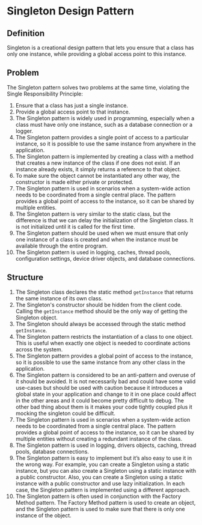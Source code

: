 # Singleton Design Pattern

## Definition

Singleton is a creational design pattern that lets you ensure that a class has only one instance, while providing a global access point to this instance.

## Problem

The Singleton pattern solves two problems at the same time, violating the Single Responsibility Principle:

1. Ensure that a class has just a single instance.
2. Provide a global access point to that instance.
3. The Singleton pattern is widely used in programming, especially when a class must have only one instance, such as a database connection or a logger.
4. The Singleton pattern provides a single point of access to a particular instance, so it is possible to use the same instance from anywhere in the application.
5. The Singleton pattern is implemented by creating a class with a method that creates a new instance of the class if one does not exist. If an instance already exists, it simply returns a reference to that object.
6. To make sure the object cannot be instantiated any other way, the constructor is made either private or protected.
7. The Singleton pattern is used in scenarios when a system-wide action needs to be coordinated from a single central place. The pattern provides a global point of access to the instance, so it can be shared by multiple entities.
8. The Singleton pattern is very similar to the static class, but the difference is that we can delay the initialization of the Singleton class. It is not initialized until it is called for the first time.
9. The Singleton pattern should be used when we must ensure that only one instance of a class is created and when the instance must be available through the entire program.
10. The Singleton pattern is used in logging, caches, thread pools, configuration settings, device driver objects, and database connections.

## Structure

1. The Singleton class declares the static method `getInstance` that returns the same instance of its own class.
2. The Singleton's constructor should be hidden from the client code. Calling the `getInstance` method should be the only way of getting the Singleton object.
3. The Singleton should always be accessed through the static method `getInstance`.
4. The Singleton pattern restricts the instantiation of a class to one object. This is useful when exactly one object is needed to coordinate actions across the system.
5. The Singleton pattern provides a global point of access to the instance, so it is possible to use the same instance from any other class in the application.
6. The Singleton pattern is considered to be an anti-pattern and overuse of it should be avoided. It is not necessarily bad and could have some valid use-cases but should be used with caution because it introduces a global state in your application and change to it in one place could affect in the other areas and it could become pretty difficult to debug. The other bad thing about them is it makes your code tightly coupled plus it mocking the singleton could be difficult.
7. The Singleton pattern is used in scenarios when a system-wide action needs to be coordinated from a single central place. The pattern provides a global point of access to the instance, so it can be shared by multiple entities without creating a redundant instance of the class.
8. The Singleton pattern is used in logging, drivers objects, caching, thread pools, database connections.
9. The Singleton pattern is easy to implement but it’s also easy to use it in the wrong way. For example, you can create a Singleton using a static instance, but you can also create a Singleton using a static instance with a public constructor. Also, you can create a Singleton using a static instance with a public constructor and use lazy initialization. In each case, the Singleton pattern is implemented using a different approach.
10. The Singleton pattern is often used in conjunction with the Factory Method pattern. The Factory Method pattern is used to create an object, and the Singleton pattern is used to make sure that there is only one instance of the object.


